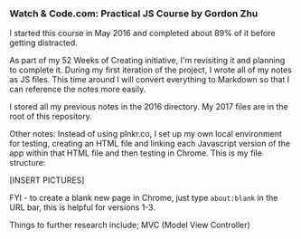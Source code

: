 ### Watch & Code.com: Practical JS Course by Gordon Zhu

I started this course in May 2016 and completed about 89% of it before getting distracted.

As part of my 52 Weeks of Creating initiative, I'm revisiting it and planning to complete it. During my first iteration of the project, I wrote all of my notes as JS files. This time around I will convert everything to Markdown so that I can reference the notes more easily.

I stored all my previous notes in the 2016 directory. My 2017 files are in the root of this repository.

Other notes:
Instead of using plnkr.co, I set up my own local environment for testing, creating an HTML file and linking each Javascript version of the app within that HTML file and then testing in Chrome. This is my file structure:


[INSERT PICTURES]

FYI - to create a blank new page in Chrome, just type `about:blank` in the URL bar, this is helpful for versions 1-3.

Things to further research include; MVC (Model View Controller)
